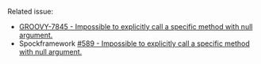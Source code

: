 Related issue:

- [GROOVY-7845 - Impossible to explicitly call a specific method with null argument.](https://issues.apache.org/jira/browse/GROOVY-7845)
- Spockframework [#589 - Impossible to explicitly call a specific method with null argument.](https://github.com/spockframework/spock/issues/589)
